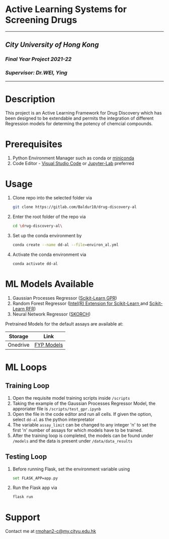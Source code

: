 # Active Learning Systems for Screening Drugs
***
## _City University of Hong Kong_
### _Final Year Project 2021-22_
### _Supervisor: Dr.WEI, Ying_
***
# Description
This project is an Active Learning Framework for Drug Discovery which has been designed to be extendable and permits the integration of different Regression models for determing the potency of chemcial compounds.

# Prerequisites
1. Python Environment Manager such as conda or [miniconda](https://docs.conda.io/en/latest/miniconda.html)
2. Code Editor - [Visual Studio Code](https://code.visualstudio.com/) or [Jupyter-Lab](https://jupyter.org/install) preferred

# Usage
1. Clone repo into the selected folder via 
    ```sh 
    git clone https://gitlab.com/Baldur10/drug-discovery-al
    ```
2. Enter the root folder of the repo via 
    ```sh 
    cd \drug-discovery-al\
    ```
3. Set up the conda environment by 
    ```sh
    conda create --name dd-al --file=environ_al.yml
    ```
4. Activate the conda environment via
    ```sh
    conda activate dd-al
    ```
# ML Models Available
1. Gaussian Processes Regressor ([Scikit-Learn GPR](https://scikit-learn.org/stable/modules/generated/sklearn.gaussian_process.GaussianProcessRegressor.html))
2. Random Forest Regressor ([Intel(R) Extension for Scikit-Learn ](https://intel.github.io/scikit-learn-intelex/algorithms.html) and [Scikit-Learn RFR](https://scikit-learn.org/stable/modules/generated/sklearn.ensemble.RandomForestRegressor.html))
3. Neural Network Regressor ([SKORCH](https://github.com/skorch-dev/skorch))

Pretrained Models for the default assays are available at:

| Storage | Link |
|----|----|
|Onedrive|[FYP Models](https://portland-my.sharepoint.com/:f:/g/personal/rmohan2-c_my_cityu_edu_hk/Eui7FaFOAStKmofPVNrHDzQB9om1OmAXD2aK_RpYDRHJUg?e=wB3ZC5)|

# ML Loops
## Training Loop
1. Open the requisite model training scripts inside `/scripts`
2. Taking the example of the Gaussian Processes Regressor Model, the approriater file is `/scripts/test_gpr.ipynb`
3. Open the file in the code editor and run all cells. If given the option, select `dd-al` as the python interpretator
4. The variable `assay_limit` can be changed to any integer 'n' to set the first 'n' number of assays for which models have to be trained.
5. After the training loop is completed, the models can be found under `/models` and the data is present under `/data/data_results`

## Testing Loop
1. Before running Flask, set the environment variable using 
    ```sh
    set FLASK_APP=app.py
    ```
2. Run the Flask app via 
    ```sh 
    flask run
    ```
# Support
Contact me at rmohan2-c@my.cityu.edu.hk




